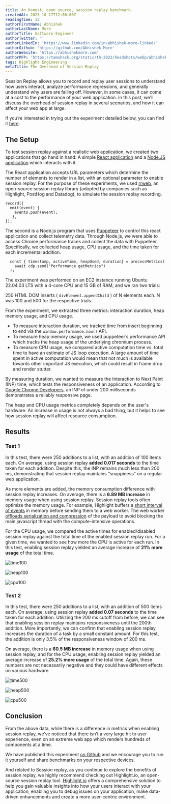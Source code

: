 ```yaml
---
title: An honest, open source, session replay benchmark.
createdAt: 2023-10-17T12:00:00Z
readingTime: 13
authorFirstName: Abhishek
authorLastName: More
authorTitle: Software Engineer
authorTwitter: ''
authorLinkedIn: 'https://www.linkedin.com/in/abhishek-more-linked/'
authorGithub: 'https://github.com/Abhishek-More'
authorWebsite: 'https://abhishekmore.com'
authorPFP: 'https://tamuhack.org/static/th-2022/headshots/webp/abhishek.webp'
tags: Highlight Engineering
metaTitle: The Overhead of Session Replay 
---
```


Session Replay allows you to record and replay user sessions to understand how users interact, analyze performance regressions, and generally understand why users are falling off. However, in some cases, it can come at a cost to the performance of your web application. In this post, we'll discuss the overhead of session replay in several scenarios, and how it can affect your web app at large.

If you’re interested in trying out the experiment detailed below, you can find it [here](https://github.com/highlight/session-replay-performance-benchmark).

## The Setup

To test session replay against a realistic web application, we created two applications that go hand in hand: A simple [React application](https://github.com/highlight/session-replay-performance-benchmark/tree/main/replay-perf-app) and a [Node.JS application](https://github.com/highlight/session-replay-performance-benchmark/tree/main/replay-perf-puppet) which interacts with it.

The React application accepts URL parameters which determine the number of elements to render in a list, with an optional parameter to enable session replay.  For the purpose of these experiments, we used [rrweb](https://github.com/rrweb-io/rrweb), an open-source session replay library (adopted by companies such as Highlight, PostHog and Datadog), to simulate the session replay recording.

```
record({
  emit(event) {
    events.push(event);
   },
});
```

The second is a Node.js program that uses [Puppeteer](https://github.com/puppeteer/puppeteer) to control this react application and collect telemetry data. Through Node.js, we were able to access Chrome performance traces and collect the data with Puppeteer. Specifically, we collected heap usage, CPU usage, and the time taken for each incremental addition.

```
  const { timestamp, activeTime, heapUsed, duration} = processMetrics(
    await cdp.send("Performance.getMetrics")
  );
```

The experiment was performed on an EC2 instance running Ubuntu 22.04.03 LTS with a 4-core CPU and 15 GB of RAM, and we ran two trials:

250 HTML DOM inserts ( `divElement.appendChild` ) of N elements each. N was 100 and 500 for the respective trials.

From the experiment, we extracted three metrics: interaction duration, heap memory usage, and CPU usage.


* To measure interaction duration, we tracked time from insert beginning to end via the `window.performance.now()` API.
* To measure heap memory usage, we used puppeteer’s performance API which tracks the heap usage of the underlying chromium process. 
* To measure CPU usage, we compared active computation time vs. total time to have an estimate of JS loop execution. A large amount of time spent in active computation would mean that not much is available towards other important JS execution, which could result in frame drop and render stutter.

By measuring duration, we wanted to measure the Interaction to Next Paint (INP) time, which tests the responsiveness of an application. According to [Google Chrome Developers](https://web.dev/inp/), an INP of under 200 milliseconds demonstrates a reliably responsive page.

The heap and CPU usage metrics completely depends on the user's hardware. An increase in usage is not always a bad thing, but it helps to see how session replay will affect resource consumption.

## Results

### Test 1

In this test, there were 250 additions to a list, with an addition of 100 items each. On average, using session replay **added 0.017 seconds** to the time taken for each addition. Despite this, the INP remains much less than 200 ms, demonstrating that session replay maintains “snappiness” on a regular web application.

As more elements are added, the memory consumption difference with session replay increases. On average, there is a **6.89 MB increase** in memory usage when using session replay. Session replay tools often optimize the memory usage. For example, Highlight buffers a [short interval of events](https://github.com/highlight/highlight/blob/30a62edab25c909f265ac9be202797241b198874/sdk/client/src/index.tsx#L135C4-L135C4) in memory before sending them to a web worker. The web worker [offloads serialization and compression](https://github.com/highlight/highlight/blob/30a62edab25c909f265ac9be202797241b198874/sdk/client/src/index.tsx#L1355-L1370) of the payload to avoid blocking the main javascript thread with the compute-intensive operations.

For the CPU usage, we compared the active times for enabled/disabled session replay against the total time of the enabled session replay run. For a given time, we wanted to see how more the CPU is active for each run. In this test, enabling session replay yielded an average increase of **21% more usage** of the total time.

![time100](/images/blog/session-replay-perf/time100.svg)

![heap100](/images/blog/session-replay-perf/heap100.svg)

![cpu100](/images/blog/session-replay-perf/cpu100.svg)

### Test 2

In this test, there were 250 additions to a list, with an addition of 500 items each. On average, using session replay **added 0.07 seconds** to the time taken for each addition. Utilizing the 200 ms cutoff from before, we can see that enabling session replay maintains responsiveness until the 200th addition. More importantly, we can confirm that enabling session replay increases the duration of a task by a small constant amount. For this test, the addition is only 3.5% of the responsiveness window of 200 ms. 

On average, there is a **60.5 MB increase** in memory usage when using session replay, and for the CPU usage, enabling session replay yielded an average increase of **25.2% more usage** of the total time. Again, these numbers are not necessarily negative and they could have different effects on various hardware.

![time500](/images/blog/session-replay-perf/time500.svg)

![heap500](/images/blog/session-replay-perf/heap500.svg)

![cpu500](/images/blog/session-replay-perf/cpu500.svg)

## Conclusion

From the above data, while there is a difference in metrics when enabling session replay, we’ve noticed that there isn’t a very large hit to user experience, even on an extreme web app which renders hundreds of components at a time.

We have published this experiment [on Github](https://github.com/highlight/session-replay-performance-benchmark) and we encourage you to run it yourself and share benchmarks on your respective devices. 

And related to Session replay, as you continue to explore the benefits of session replay, we highly recommend checking out Highlight.io, an open-source session replay tool. [Highlight.io](https://highlight.io) offers a comprehensive solution to help you gain valuable insights into how your users interact with your application, enabling you to debug issues on your application, make data-driven enhancements and create a more user-centric environment.
